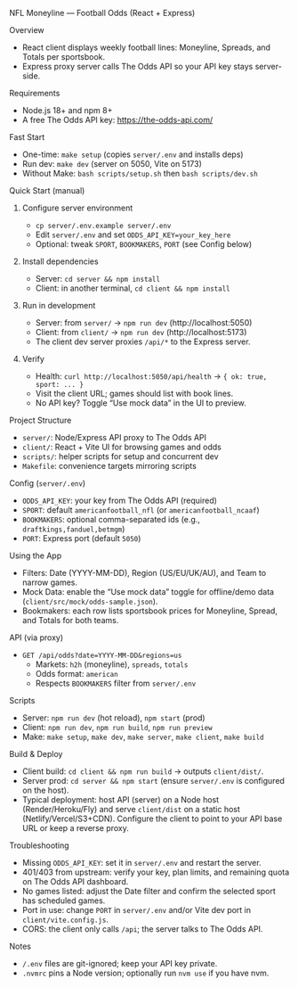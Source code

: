 NFL Moneyline — Football Odds (React + Express)

Overview
- React client displays weekly football lines: Moneyline, Spreads, and Totals per sportsbook.
- Express proxy server calls The Odds API so your API key stays server-side.

Requirements
- Node.js 18+ and npm 8+
- A free The Odds API key: https://the-odds-api.com/

Fast Start
- One-time: `make setup` (copies `server/.env` and installs deps)
- Run dev: `make dev` (server on 5050, Vite on 5173)
- Without Make: `bash scripts/setup.sh` then `bash scripts/dev.sh`

Quick Start (manual)
1) Configure server environment
   - `cp server/.env.example server/.env`
   - Edit `server/.env` and set `ODDS_API_KEY=your_key_here`
   - Optional: tweak `SPORT`, `BOOKMAKERS`, `PORT` (see Config below)

2) Install dependencies
   - Server: `cd server && npm install`
   - Client: in another terminal, `cd client && npm install`

3) Run in development
   - Server: from `server/` → `npm run dev` (http://localhost:5050)
   - Client: from `client/` → `npm run dev` (http://localhost:5173)
   - The client dev server proxies `/api/*` to the Express server.

4) Verify
   - Health: `curl http://localhost:5050/api/health` → `{ ok: true, sport: ... }`
   - Visit the client URL; games should list with book lines.
   - No API key? Toggle “Use mock data” in the UI to preview.

Project Structure
- `server/`: Node/Express API proxy to The Odds API
- `client/`: React + Vite UI for browsing games and odds
- `scripts/`: helper scripts for setup and concurrent dev
- `Makefile`: convenience targets mirroring scripts

Config (`server/.env`)
- `ODDS_API_KEY`: your key from The Odds API (required)
- `SPORT`: default `americanfootball_nfl` (or `americanfootball_ncaaf`)
- `BOOKMAKERS`: optional comma-separated ids (e.g., `draftkings,fanduel,betmgm`)
- `PORT`: Express port (default `5050`)

Using the App
- Filters: Date (YYYY-MM-DD), Region (US/EU/UK/AU), and Team to narrow games.
- Mock Data: enable the “Use mock data” toggle for offline/demo data (`client/src/mock/odds-sample.json`).
- Bookmakers: each row lists sportsbook prices for Moneyline, Spread, and Totals for both teams.

API (via proxy)
- `GET /api/odds?date=YYYY-MM-DD&regions=us`
  - Markets: `h2h` (moneyline), `spreads`, `totals`
  - Odds format: `american`
  - Respects `BOOKMAKERS` filter from `server/.env`

Scripts
- Server: `npm run dev` (hot reload), `npm start` (prod)
- Client: `npm run dev`, `npm run build`, `npm run preview`
- Make: `make setup`, `make dev`, `make server`, `make client`, `make build`

Build & Deploy
- Client build: `cd client && npm run build` → outputs `client/dist/`.
- Server prod: `cd server && npm start` (ensure `server/.env` is configured on the host).
- Typical deployment: host API (server) on a Node host (Render/Heroku/Fly) and serve `client/dist` on a static host (Netlify/Vercel/S3+CDN). Configure the client to point to your API base URL or keep a reverse proxy.

Troubleshooting
- Missing `ODDS_API_KEY`: set it in `server/.env` and restart the server.
- 401/403 from upstream: verify your key, plan limits, and remaining quota on The Odds API dashboard.
- No games listed: adjust the Date filter and confirm the selected sport has scheduled games.
- Port in use: change `PORT` in `server/.env` and/or Vite dev port in `client/vite.config.js`.
- CORS: the client only calls `/api`; the server talks to The Odds API.

Notes
- `/.env` files are git-ignored; keep your API key private.
- `.nvmrc` pins a Node version; optionally run `nvm use` if you have nvm.
